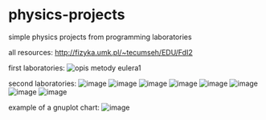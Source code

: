 # physics-projects
simple physics projects from programming laboratories


all resources: http://fizyka.umk.pl/~tecumseh/EDU/FdI2

first laboratories:
![opis metody eulera1](https://user-images.githubusercontent.com/107136361/229503292-4cac8d26-ba83-4f9f-8a80-309e9fcb28f5.png)

second laboratories:
![image](https://user-images.githubusercontent.com/107136361/231223885-5f1725d8-977f-4bdb-bee5-9c8684fb577c.png)
![image](https://user-images.githubusercontent.com/107136361/231223966-889eaf85-5b87-4e22-a3b5-dfd5d4e92078.png)
![image](https://user-images.githubusercontent.com/107136361/231224034-0a386a99-437d-43bb-babe-67e94c9ebe34.png)
![image](https://user-images.githubusercontent.com/107136361/231224121-7e6b4e31-ff64-4b00-9ba6-8aef7f6035cb.png)
![image](https://user-images.githubusercontent.com/107136361/231224172-83a1af0a-1711-47b2-9826-4bcd9535b91e.png)
![image](https://user-images.githubusercontent.com/107136361/231224240-ffaaf2c5-3da6-4c07-9215-6c5a0d494e5c.png)
![image](https://user-images.githubusercontent.com/107136361/231224311-aed6d193-2846-4c87-90de-9bde5040c49b.png)
![image](https://user-images.githubusercontent.com/107136361/231224352-f5552a7d-7639-4858-a9dd-c58c7ad20692.png)

example of a gnuplot chart:
![image](https://user-images.githubusercontent.com/107136361/231224594-3f1da049-b692-4244-abd6-dce765d6542c.png)
